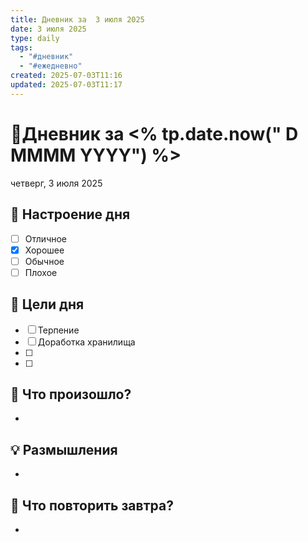 ```yaml
---
title: Дневник за  3 июля 2025
date: 3 июля 2025
type: daily
tags:
  - "#дневник"
  - "#ежедневно"
created: 2025-07-03T11:16
updated: 2025-07-03T11:17
---
```

# 📖Дневник за <% tp.date.now(" D MMMM YYYY") %>
четверг, 3 июля 2025


## 🧠 Настроение дня
- [ ] Отличное  
- [x] Хорошее  
- [ ] Обычное  
- [ ] Плохое  

## 🎯 Цели дня
- [ ] Терпение
- [ ] Доработка хранилища
- [ ] 
- [ ]

## 📝 Что произошло?
- 

## 💡 Размышления
- 

## 🔁 Что повторить завтра?
- 